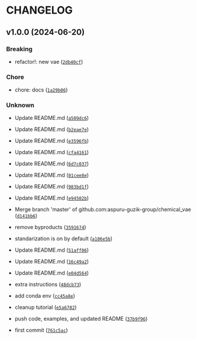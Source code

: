 # CHANGELOG

## v1.0.0 (2024-06-20)

### Breaking

* refactor!: new vae ([`2db40cf`](https://github.com/ghsanti/cvae/commit/2db40cf85fc4c73c8d0428d12705d4c61d2d55d9))

### Chore

* chore: docs ([`1a29b06`](https://github.com/ghsanti/cvae/commit/1a29b065a9253e3d4d15c29f557268d5c883d827))

### Unknown

* Update README.md ([`a509dc6`](https://github.com/ghsanti/cvae/commit/a509dc613c4c9be54d448a34829bab25bcf09a79))

* Update README.md ([`b2eae7e`](https://github.com/ghsanti/cvae/commit/b2eae7e5af8980f47dbb1555e6483fc86755ab73))

* Update README.md ([`e3596fb`](https://github.com/ghsanti/cvae/commit/e3596fb22268b449c280ef669a2ef4dac8ac20be))

* Update README.md ([`cfa4161`](https://github.com/ghsanti/cvae/commit/cfa4161a6b2432374521fafa1600c5363b6a36fd))

* Update README.md ([`6d7c037`](https://github.com/ghsanti/cvae/commit/6d7c037cc007f2eb7b1e3e6807c8b5be376fc335))

* Update README.md ([`01cee8e`](https://github.com/ghsanti/cvae/commit/01cee8e0ba9ed337b2b31a81fd967c5123adae79))

* Update README.md ([`983bd1f`](https://github.com/ghsanti/cvae/commit/983bd1fe763a14647e46a0e67303a67e9aec5783))

* Update README.md ([`e94502b`](https://github.com/ghsanti/cvae/commit/e94502baa6792aeef75d98ce47610083962dd83d))

* Merge branch &#39;master&#39; of github.com:aspuru-guzik-group/chemical_vae ([`d141bb6`](https://github.com/ghsanti/cvae/commit/d141bb6c8d3dbbd27a634c9b994fb44f158a5105))

* remove byproducts ([`3591674`](https://github.com/ghsanti/cvae/commit/35916742ce1a84e7bf94925fd0c92926304b18dd))

* standarization is on by default ([`a106e5b`](https://github.com/ghsanti/cvae/commit/a106e5b7a4d104f840bbbb72154c83361553344c))

* Update README.md ([`51aff06`](https://github.com/ghsanti/cvae/commit/51aff064332ffecf3e436d2561eb08fa994a56be))

* Update README.md ([`16c49a2`](https://github.com/ghsanti/cvae/commit/16c49a2f5c4e2de82d0dc05cc5af8d8960eb16c3))

* Update README.md ([`e04d564`](https://github.com/ghsanti/cvae/commit/e04d5645811e11db842365d6547a14f1327ab33d))

* extra instructions ([`48dcb73`](https://github.com/ghsanti/cvae/commit/48dcb73334791e54dac913138d1c9f0244783d2c))

* add conda env ([`cc45a8e`](https://github.com/ghsanti/cvae/commit/cc45a8e6839f761dcaaad5dd2013c562ee92e25b))

* cleanup tutorial ([`e5a6782`](https://github.com/ghsanti/cvae/commit/e5a678249af9feca294823972291c12336fa2d3e))

* push code, examples, and updated README ([`37b9f96`](https://github.com/ghsanti/cvae/commit/37b9f96470d4471c0593cffefa448e0a8a184ef6))

* first commit ([`761c5ac`](https://github.com/ghsanti/cvae/commit/761c5acfc76797c7841a50a9d9aa5c2e13e07b0e))
